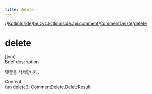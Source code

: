 ```yaml
---
title: delete -
---
```

//[KotlinInside](../../index.md)/[be.zvz.kotlininside.api.comment](../index.md)/[CommentDelete](index.md)/[delete](delete.md)



# delete  
[jvm]  
Brief description  


댓글을 삭제합니다.

  
Content  
fun [delete](delete.md)(): [CommentDelete.DeleteResult](-delete-result/index.md)  




